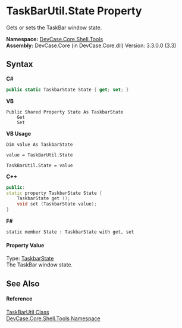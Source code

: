 # TaskBarUtil.State Property 
 

Gets or sets the TaskBar window state.

**Namespace:**&nbsp;<a href="N_DevCase_Core_Shell_Tools">DevCase.Core.Shell.Tools</a><br />**Assembly:**&nbsp;DevCase.Core (in DevCase.Core.dll) Version: 3.3.0.0 (3.3)

## Syntax

**C#**<br />
``` C#
public static TaskbarState State { get; set; }
```

**VB**<br />
``` VB
Public Shared Property State As TaskbarState
	Get
	Set
```

**VB Usage**<br />
``` VB Usage
Dim value As TaskbarState

value = TaskBarUtil.State

TaskBarUtil.State = value
```

**C++**<br />
``` C++
public:
static property TaskbarState State {
	TaskbarState get ();
	void set (TaskbarState value);
}
```

**F#**<br />
``` F#
static member State : TaskbarState with get, set

```


#### Property Value
Type: <a href="T_DevCase_Core_Shell_TaskbarState">TaskbarState</a><br />The TaskBar window state.

## See Also


#### Reference
<a href="T_DevCase_Core_Shell_Tools_TaskBarUtil">TaskBarUtil Class</a><br /><a href="N_DevCase_Core_Shell_Tools">DevCase.Core.Shell.Tools Namespace</a><br />